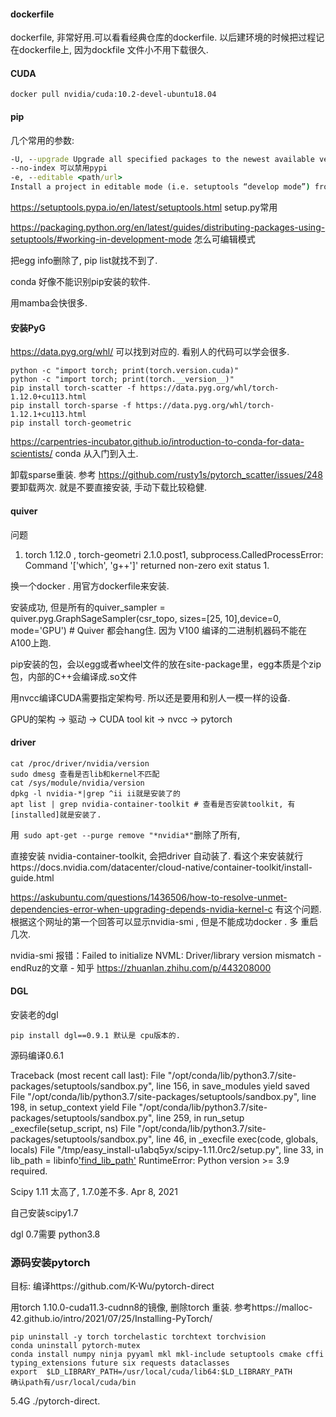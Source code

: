 #### dockerfile

dockerfile, 非常好用.可以看看经典仓库的dockerfile. 以后建环境的时候把过程记在dockerfile上, 因为dockfile 文件小不用下载很久. 

#### CUDA

```
docker pull nvidia/cuda:10.2-devel-ubuntu18.04
```

#### pip

几个常用的参数: 

```cmd
-U, --upgrade Upgrade all specified packages to the newest available version. The handling of dependencies depends on the upgrade-strategy used.
--no-index 可以禁用pypi 
-e, --editable <path/url>
Install a project in editable mode (i.e. setuptools “develop mode”) from a local project path or a VCS url.
```

https://setuptools.pypa.io/en/latest/setuptools.html setup.py常用

https://packaging.python.org/en/latest/guides/distributing-packages-using-setuptools/#working-in-development-mode  怎么可编辑模式

把egg info删除了, pip list就找不到了. 

conda 好像不能识别pip安装的软件. 

用mamba会快很多. 



#### 安装PyG

https://data.pyg.org/whl/ 可以找到对应的. 看别人的代码可以学会很多.

```
python -c "import torch; print(torch.version.cuda)"
python -c "import torch; print(torch.__version__)"
pip install torch-scatter -f https://data.pyg.org/whl/torch-1.12.0+cu113.html
pip install torch-sparse -f https://data.pyg.org/whl/torch-1.12.1+cu113.html
pip install torch-geometric
```

https://carpentries-incubator.github.io/introduction-to-conda-for-data-scientists/  conda 从入门到入土. 

卸载sparse重装. 参考 https://github.com/rusty1s/pytorch_scatter/issues/248 要卸载两次. 就是不要直接安装, 手动下载比较稳健.

#### quiver

问题

1. torch   1.12.0 , torch-geometri 2.1.0.post1,  subprocess.CalledProcessError: Command '['which', 'g++']' returned non-zero exit status 1.

换一个docker . 用官方dockerfile来安装. 

安装成功, 但是所有的quiver_sampler = quiver.pyg.GraphSageSampler(csr_topo, sizes=[25, 10],device=0, mode='GPU')  # Quiver 都会hang住.  因为 V100 编译的二进制机器码不能在A100上跑.

pip安装的包，会以egg或者wheel文件的放在site-package里，egg本质是个zip包，内部的C++会编译成.so文件

用nvcc编译CUDA需要指定架构号. 所以还是要用和别人一模一样的设备. 

GPU的架构 -> 驱动 -> CUDA tool kit -> nvcc -> pytorch 

#### driver

```shell
cat /proc/driver/nvidia/version
sudo dmesg 查看是否lib和kernel不匹配
cat /sys/module/nvidia/version
dpkg -l nvidia-*|grep ^ii ii就是安装了的
apt list | grep nvidia-container-toolkit # 查看是否安装toolkit, 有[installed]就是安装了.
```

用` sudo apt-get --purge remove "*nvidia*"`删除了所有, 

直接安装 nvidia-container-toolkit, 会把driver 自动装了. 看这个来安装就行https://docs.nvidia.com/datacenter/cloud-native/container-toolkit/install-guide.html 

https://askubuntu.com/questions/1436506/how-to-resolve-unmet-dependencies-error-when-upgrading-depends-nvidia-kernel-c   有这个问题. 根据这个网址的第一个回答可以显示nvidia-smi , 但是不能成功docker . 多 重启几次. 

nvidia-smi 报错：Failed to initialize NVML: Driver/library version mismatch - endRuz的文章 - 知乎 https://zhuanlan.zhihu.com/p/443208000  

#### DGL

安装老的dgl

```
pip install dgl==0.9.1 默认是 cpu版本的. 
```

源码编译0.6.1

Traceback (most recent call last):
  File "/opt/conda/lib/python3.7/site-packages/setuptools/sandbox.py", line 156, in save_modules
    yield saved
  File "/opt/conda/lib/python3.7/site-packages/setuptools/sandbox.py", line 198, in setup_context
    yield
  File "/opt/conda/lib/python3.7/site-packages/setuptools/sandbox.py", line 259, in run_setup
    _execfile(setup_script, ns)
  File "/opt/conda/lib/python3.7/site-packages/setuptools/sandbox.py", line 46, in _execfile
    exec(code, globals, locals)
  File "/tmp/easy_install-u1abq5yx/scipy-1.11.0rc2/setup.py", line 33, in <module>
    lib_path = libinfo['find_lib_path']()
RuntimeError: Python version >= 3.9 required.

Scipy 1.11 太高了, 1.7.0差不多. Apr 8, 2021

自己安装scipy1.7

dgl 0.7需要 python3.8

### 源码安装pytorch

目标: 编译https://github.com/K-Wu/pytorch-direct

用torch 1.10.0-cuda11.3-cudnn8的镜像, 删除torch 重装. 参考https://malloc-42.github.io/intro/2021/07/25/Installing-PyTorch/

```
pip uninstall -y torch torchelastic torchtext torchvision
conda uninstall pytorch-mutex
conda install numpy ninja pyyaml mkl mkl-include setuptools cmake cffi typing_extensions future six requests dataclasses
export  $LD_LIBRARY_PATH=/usr/local/cuda/lib64:$LD_LIBRARY_PATH
确认path有/usr/local/cuda/bin
```

5.4G    ./pytorch-direct. 

